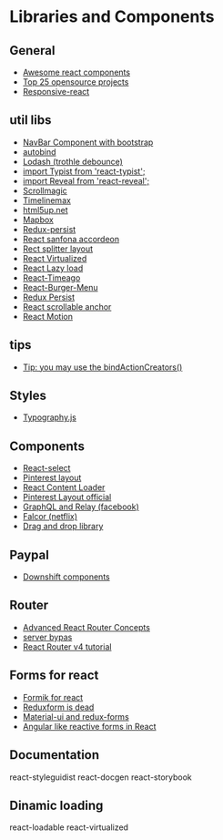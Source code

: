 # Libraries and Components

## General
- [Awesome react components](https://github.com/brillout/awesome-react-components)
- [Top 25 opensource projects](https://medium.mybridge.co/react-js-open-source-for-the-past-year-2018-a7c553902010)
- [Responsive-react](https://medium.com/@mustwin/responsive-react-9b56d63c4edc)

## util libs
- [NavBar Component with bootstrap](https://github.com/deadcoder0904/react-bootstrap-navbar/)
- [autobind](https://www.npmjs.com/package/react-autobind)
- [Lodash (trothle debounce)](https://github.com/lodash/lodash/blob/master/throttle.js)
- [import Typist from 'react-typist';](https://github.com/jstejada/react-typist)
- [import Reveal from 'react-reveal';](https://github.com/rnosov/react-reveal)
- [Scrollmagic](https://github.com/janpaepke/ScrollMagic)
- [Timelinemax](https://greensock.com/timelinemax)
- [html5up.net]()
- [Mapbox](https://www.mapbox.com/mapbox-gl-js/api/)
- [Redux-persist](https://github.com/rt2zz/redux-persist)
- [React sanfona accordeon](https://daviferreira.github.io/react-sanfona/)
- [Rect splitter layout](https://github.com/zesik/react-splitter-layout)
- [React Virtualized](https://github.com/bvaughn/react-virtualized)
- [React Lazy load](https://github.com/jasonslyvia/react-lazyload)
- [React-Timeago](https://github.com/nmn/react-timeago)
- [React-Burger-Menu](https://github.com/negomi/react-burger-menu)
- [Redux Persist](https://www.reddit.com/r/reactjs/comments/7uc3yn/reduxpersist_seems_too_good_to_be_true_is_it_good/)
- [React scrollable anchor](https://github.com/gabergg/react-scrollable-anchor)
- [React Motion](https://medium.com/@nashvail/a-gentle-introduction-to-react-motion-dc50dd9f2459)

## tips
- [Tip: you may use the bindActionCreators()](https://github.com/reactjs/react-redux/blob/master/docs/api.md)

## Styles
- [Typography.js](https://github.com/kyleamathews/typography.js)

## Components
- [React-select](http://jedwatson.github.io/react-select/)
- [Pinterest layout](https://github.com/tsuyoshiwada/react-stack-grid)
- [React Content Loader](https://danilowoz.github.io/create-react-content-loader/)
- [Pinterest Layout official](https://masonry.desandro.com)
- [GraphQL and Relay (facebook)]()
- [Falcor (netflix)]()
- [Drag and drop library](https://www.reddit.com/r/reactjs/comments/7moqgr/reactdragtastic_a_simple_drag_and_drop_library/)

## Paypal
- [Downshift components](https://github.com/paypal/downshift)

## Router
- [Advanced React Router Concepts](https://reddit.com/r/reactjs/comments/7be0iv/advanced_react_router_concepts/)
- [server bypas](https://stackoverflow.com/questions/46709770/reactjs-bypass-routing-to-allow-java-server-side-api-access#)
- [React Router v4 tutorial](https://medium.com/@pshrmn/a-simple-react-router-v4-tutorial-7f23ff27adf)

## Forms for react
- [Formik for react](https://github.com/jaredpalmer/formik/blob/master/README.md)
- [Reduxform is dead](https://www.reddit.com/r/reactjs/comments/7p3ux7/reduxform_is_dead/)
- [Material-ui and redux-forms](https://redux-form.com/7.2.0/examples/material-ui/)
- [Angular like reactive forms in React](https://www.reddit.com/r/reactnative/comments/7m9nir/angular_like_reactive_forms_in_react/)

## Documentation
react-styleguidist
react-docgen
react-storybook


## Dinamic loading
 react-loadable
 react-virtualized